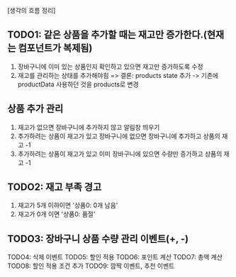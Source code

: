 [생각의 흐름 정리]

## TODO1: 같은 상품을 추가할 때는 재고만 증가한다.(현재는 컴포넌트가 복제됨)

1. 장바구니에 이미 있는 상품인지 확인하고 있으면 재고만 증가하도록 수정
2. 재고를 관리하는 상태를 추가해야힘
   => 결론: products state 추가 -> 기존에 productData 사용하던 것을 products로 변경

## 상품 추가 관리

1. 재고가 없으면 장바구니에 추가하지 않고 알림창 띄우기
2. 추가하려는 상품이 재고가 있고 장바구니에 없으면 장바구니에 추가하고 상품의 재고 -1
3. 추가하려는 상품이 재고가 있고 이미 장바구니에 있으면 수량만 증가하고 상품의 재고 -1

## TODO2: 재고 부족 경고

1. 재고가 5개 이하이면 '상품0: 0개 남음'
2. 재고가 0개 이면 '상품0: 품절'

## TODO3: 장바구니 상품 수량 관리 이벤트(+, -)

TODO4: 삭제 이벤트
TODO5: 할인 적용
TODO6: 포인트 계산
TODO7: 총액 계산
TODO8: 할인 적용 조건 추가
TODO9: 깜짝 이벤트, 추천 이벤트
